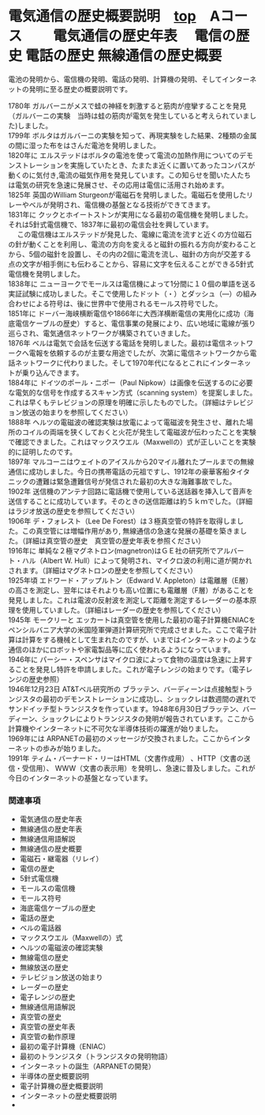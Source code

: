 # 電気通信の歴史概要説明　[top](../index.md)　Aコース 　　電気通信の歴史年表 　電信の歴史 電話の歴史 無線通信の歴史概要

電池の発明から、電信機の発明、電話の発明、計算機の発明、そしてインターネットの発明に至る歴史の概要説明です。　　　

1780年 ガルバーニがメスで蛙の神経を刺激すると筋肉が痙攣することを発見（ガルバーニの実験　当時は蛙の筋肉が電気を発生していると考えられていました)しました。  
1799年 ボルタはガルバーニの実験を知って、再現実験をした結果、2種類の金属の間に湿った布をはさんだ電池を発明しました。  
1820年に エルステッドはボルタの電池を使って電流の加熱作用についてのデモンストレーションを実施していたとき、たまたま近くに置いてあったコンパスが動くのに気付き,電流の磁気作用を発見しています。この知らせを聞いた人たちは電気の研究を急速に発展させ、その応用は電信に活用され始めます。  
1825年 英国のWilliam Sturgeonが電磁石を発明しました。電磁石を使用したリレーやベルが発明され、電信機の基盤となる技術ができてきます。  
1831年に クックとホイートストンが実用になる最初の電信機を発明しました。それは5針式電信機で、1837年に最初の電信会社を興しています。  
　 この電信機はエルステッドが発見した、電線に電流を流すと近くの方位磁石の針が動くことを利用し、電流の方向を変えると磁針の振れる方向が変わることから、5個の磁針を設置し、その内の2個に電流を流し、磁針の方向が交差する点の文字が相手側にも伝わることから、容易に文字を伝えることができる5針式電信機を発明しました。  
1838年に ニューヨークでモールスは電信機によって1分間に１０個の単語を送る実証試験に成功しました。そこで使用したドット（・）とダッシュ（―）の組み合わせによる符号は、後に世界中で使用されるモールス符号でした。  
1851年に ドーバー海峡横断電信や1866年に大西洋横断電信の実用化に成功（海底電信ケーブルの歴史）すると、電信事業の発展により、広い地域に電線が張り巡らされ、電気通信ネットワークが構築されていきました。  
1876年 ベルは電気で会話を伝送する電話を発明しました。最初は電信ネットワークへ電報を依頼するのが主要な用途でしたが、次第に電信ネットワークから電話ネットワークに代わりました。そして1970年代になるとこれにインターネットが乗り込んできます。  
1884年に ドイツのポール・ニポー（Paul Nipkow）は画像を伝送するのに必要な電気的な信号を作成するスキャン方式（scanning system）を提案しました。これは早くもテレビジョンの原理を明確に示したものでした。（詳細はテレビジョン放送の始まりを参照してください）　  
1888年 ヘルツの電磁波の確認実験は放電によって電磁波を発生させ、離れた場所のコイルの両端を狭くしておくと火花が発生して電磁波が伝わったことを実験で確認できました。これはマックスウエル（Maxwellの）式が正しいことを実験的に証明したのです。  
1897年 マルコーニはウェイトのアイスルから20マイル離れたプールまでの無線通信に成功しました。今日の携帯電話の元祖ですし、1912年の豪華客船タイタニックの遭難は緊急遭難信号が発信された最初の大きな海難事故でした。  
1902年 送信機のアンテナ回路に電話機で使用している送話器を挿入して音声を送信することに成功しています。そのときの送信距離は約５ｋｍでした。（詳細はラジオ放送の歴史を参照してください）  
1906年 デ・フォレスト（Lee De Forest）は３極真空管の特許を取得しました。この真空管には増幅作用があり, 無線通信の急速な発展の基礎を築きました。（詳細は真空管の歴史　真空管の歴史年表を参照ください）  
1916年に 単純な２極マグネトロン(magnetron)はＧＥ社の研究所でアルバート・ハル（Albert W. Hull）によって発明され、マイクロ波の利用に道が開かれされます。（詳細はマグネトロンの歴史を参照してください）  
1925年頃 エドワード・アップルトン（Edward V. Appleton）は電離層（E層）の高さを測定し、翌年にはそれよりも高い位置にも電離層（F層）があることを発見しました。これは電波の反射波を測定して距離を測定するレーダーの基本原理を使用していました。（詳細はレーダーの歴史を参照してください）  
1945年 モークリーと エッカートは真空管を使用した最初の電子計算機ENIACをペンシルバニア大学の米国陸軍弾道計算研究所で完成させました。ここで電子計算は計算をする機械として生まれたのですが、いまではインターネットのような通信のほかにロボットや家電製品等に広く使われるようになっています。  
1946年に パーシー・スペンサはマイクロ波によって食物の温度は急速に上昇することを発見し特許を申請しました。これが電子レンジの始まりです。（電子レンジの歴史参照）  
1946年12月23日 AT&Tベル研究所の ブラッテン、バーディーンは点接触型トランジスタの最初のデモンストレーションに成功し、ショックレは数週間の遅れでサンドイッチ型トランジスタを作っています。1948年6月30日ブラッテン、バーディーン、ショックレによりトランジスタの発明が報告されています。ここから計算機やインターネットに不可欠な半導体技術の躍進が始りました。  
1969年には ARPANETの最初のメッセージが交換されました。ここからインターネットの歩みが始りました。  
1991年 ティム・バーナード・リーはHTML（文書作成用） 、HTTP（文書の送信・受信用）、 WWW（文書の表示用）を発明し、急速に普及しました。これが今日のインターネットの基盤となっています。  

### 関連事項

* 電気通信の歴史年表
* 無線通信の歴史年表
* 無線通信用語解説
* 無線通信の歴史概要
* 電磁石・継電器（リレイ） 　
* 電信の歴史
* 5針式電信機
* モールスの電信機
* モールス符号
* 海底電信ケーブルの歴史
* 電話の歴史
* ベルの電話器
* マックスウエル（Maxwellの）式
* ヘルツの電磁波の確認実験
* 無線電信の歴史　
* 無線放送の歴史　
* テレビジョン放送の始まり　
* レーダーの歴史
* 電子レンジの歴史　
* 無線通信用語解説
* 真空管の歴史
* 真空管の歴史年表
* 真空管の動作原理
* 最初の電子計算機（ENIAC）
* 最初のトランジスタ（トランジスタの発明物語）
* インターネットの誕生（ARPANETの開発）
* 半導体の歴史概要説明
* 電子計算機の歴史概要説明
* インターネットの歴史概要説明
* 

